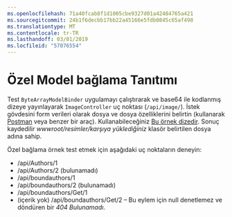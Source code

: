 ```yaml
---
ms.openlocfilehash: 71a40fcab8f1d1005cbe9327d01a42484765a421
ms.sourcegitcommit: 24b1f6decbb17bb22a45166e5fdb0845c65af498
ms.translationtype: MT
ms.contentlocale: tr-TR
ms.lasthandoff: 03/01/2019
ms.locfileid: "57076554"
---
```

# <a name="custom-model-binding-demo"></a>Özel Model bağlama Tanıtımı

Test `ByteArrayModelBinder` uygulamayı çalıştırarak ve base64 ile kodlanmış dizeye yayınlayarak `ImageController` uç noktası (`/api/image/`). İstek gövdesini form verileri olarak dosya ve dosya özelliklerini belirtin (kullanarak [Postman](https://www.getpostman.com/) veya benzer bir araç). Kullanabileceğiniz [Bu örnek dizedir](Base64String.txt). Sonuç kaydedilir *wwwroot/resimler/karşıya yüklediğiniz* klasör belirtilen dosya adına sahip.

Özel bağlama örnek test etmek için aşağıdaki uç noktaların deneyin:

* /api/Authors/1
* /api/Authors/2 (bulunamadı)
* /api/boundauthors/1
* /api/boundauthors/2 (bulunamadı)
* /api/boundauthors/Get/1
* (içerik yok) /api/boundauthors/Get/2 &ndash; Bu eylem için null denetlemez ve döndüren bir *404 Bulunamadı*.
